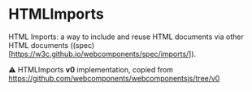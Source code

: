 # HTMLImports

HTML Imports: a way to include and reuse HTML documents via other HTML documents ((spec)[https://w3c.github.io/webcomponents/spec/imports/]).

⚠️ HTMLImports <b>v0</b> implementation, copied from https://github.com/webcomponents/webcomponentsjs/tree/v0
